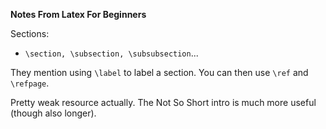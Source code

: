 **Notes From Latex For Beginners**

Sections:

* `\section, \subsection, \subsubsection`...

They mention using `\label` to label a section. You can then use `\ref`
and `\refpage`.

Pretty weak resource actually. The Not So Short intro is much more
useful (though also longer).
